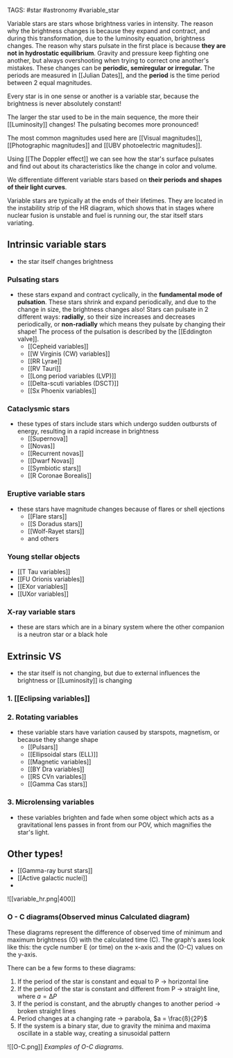 TAGS: #star #astronomy #variable_star 

Variable stars are stars whose brightness varies in intensity. The reason why the brightness changes is because they expand and contract, and during this transformation, due to the luminosity equation, brightness changes. The reason why stars pulsate in the first place is because **they are not in hydrostatic equilibrium**. Gravity and pressure keep fighting one another, but always overshooting when trying to correct one another's mistakes. These changes can be **periodic, semiregular or irregular.** The periods are measured in [[Julian Dates]], and the **period** is the time period between 2 equal magnitudes. 

Every star is in one sense or another is a variable star, because the brightness is never absolutely constant!

The larger the star used to be in the main sequence, the more their [[Luminosity]] changes! The pulsating becomes more pronounced! 

The most common magnitudes used here are [[Visual magnitudes]], [[Photographic magnitudes]] and [[UBV photoelectric magnitudes]]. 

Using [[The Doppler effect]] we can see how the star's surface pulsates and find out about its characteristics like the change in color and volume.

We differentiate different variable stars based on **their periods and shapes of their light curves**.

Variable stars are typically at the ends of their lifetimes. They are located in the instability strip of the HR diagram, which shows that in stages where nuclear fusion is unstable and fuel is running our, the star itself stars variating. 

## Intrinsic variable stars
- the star itself changes brightness
### Pulsating stars
- these stars expand and contract cyclically, in the **fundamental mode of pulsation**. These stars shrink and expand periodically, and due to the change in size, the brightness changes also! Stars can pulsate in 2 different ways: **radially**, so their size increases and decreases periodically, or **non-radially** which means they pulsate by changing their shape! The process of the pulsation is described by the [[Eddington valve]].
	- [[Cepheid variables]]
	- [[W Virginis (CW) variables]]
	- [[RR Lyrae]]
	- [[RV Tauri]]
	- [[Long period variables (LVP)]] 
	- [[Delta-scuti variables (DSCT)]]
	- [[Sx Phoenix variables]]

### Cataclysmic stars
- these types of stars include stars which undergo sudden outbursts of energy, resulting in a rapid increase in brightness
	- [[Supernova]]
	- [[Novas]]
	- [[Recurrent novas]]
	- [[Dwarf Novas]]
	- [[Symbiotic stars]]
	- [[R Coronae Borealis]]

### Eruptive variable stars
- these stars have magnitude changes because of flares or shell ejections
	- [[Flare stars]]
	- [[S Doradus stars]]
	- [[Wolf-Rayet stars]]
	- and others
### Young stellar objects
- [[T Tau variables]]
- [[FU Orionis variables]]
- [[EXor variables]]
- [[UXor variables]]
### X-ray variable stars
- these are stars which are in a binary system where the other companion is a neutron star or a black hole

## Extrinsic VS
- the star itself is not changing, but due to external influences the brightness or [[Luminosity]] is changing
### 1. [[Eclipsing variables]]
### 2. Rotating variables
- these variable stars have variation caused by starspots, magnetism, or because they shange shape
	- [[Pulsars]]
	- [[Ellipsoidal stars (ELL)]]
	- [[Magnetic variables]]
	- [[BY Dra variables]]
	- [[RS CVn variables]]
	- [[Gamma Cas stars]]
### 3. Microlensing variables
- these variables brighten and fade when some object which acts as a gravitational lens passes in front from our POV, which magnifies the star's light.

## Other types!
- [[Gamma-ray burst stars]]
- [[Active galactic nuclei]]
- 

![[variable_hr.png|400]]

### O - C diagrams(Observed minus Calculated diagram)
These diagrams represent the difference of observed time of minimum and maximum brightness (O) with the calculated time (C). The graph's axes look like this: the cycle number E (or time) on the x-axis and the (O-C) values on the y-axis. 

There can be a few forms to these diagrams:
1. If the period of the star is constant and equal to P -> horizontal line
2. If the period of the star is constant and different from P -> straight line, where $a = ∆P$
3. If the period is constant, and the abruptly changes to another period -> broken straight lines
4. Period changes at a changing rate -> parabola, $a = \frac{ß}{2P}$
5. If the system is a binary star, due to gravity the minima and maxima oscillate in a stable way, creating a sinusoidal pattern

![[O-C.png]]
*Examples of O-C diagrams.*







